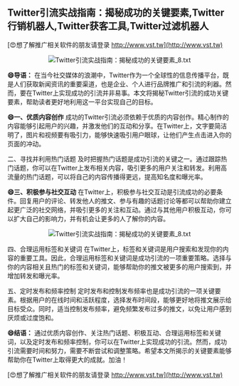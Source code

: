 ## **Twitter引流实战指南：揭秘成功的关键要素,Twitter行销机器人,Twitter获客工具,Twitter过滤机器人**

[😍想了解推广相关软件的朋友请登录 http://www.vst.tw](http://www.vst.tw)

 <center><img src="https://vst.tw/MP4/tuiguang/png/4.png" alt="Twitter引流实战指南：揭秘成功的关键要素_8.txt"></center>

**😄导语：**
在当今社交媒体的浪潮中，Twitter作为一个全球性的信息传播平台，既是人们获取新闻资讯的重要渠道，也是企业、个人进行品牌推广和引流的利器。然而，要在Twitter上实现成功的引流并非易事。本文将揭秘Twitter引流的成功关键要素，帮助读者更好地利用这一平台实现自己的目标。

**😄一、优质内容创作**
成功的Twitter引流必须依赖于优质的内容创作。精心制作的内容能够引起用户的兴趣，并激发他们的互动和分享。在Twitter上，文字要简洁明了，图片和视频要有吸引力，能够快速吸引用户眼球，让他们产生点击进入你的页面的冲动。

二、寻找并利用热门话题
及时把握热门话题是成功引流的关键之一。通过跟踪热门话题，你可以在Twitter上发布相关内容，吸引更多的用户关注和转发。利用高流量的热门话题，可以将自己的内容传播得更远，提高知名度和曝光率。

**😄三、积极参与社交互动**
在Twitter上，积极参与社交互动是引流成功的必要条件。回复用户的评论、转发他人的推文、参与有趣的话题讨论等都可以帮助你建立起更广泛的社交网络，并吸引更多的关注和互动。通过与其他用户积极互动，你可以扩大自己的影响力，并有机会让更多的人了解你的内容。

 <center><img src="https://vst.tw/MP4/tuiguang/png/3.png" alt="Twitter引流实战指南：揭秘成功的关键要素_8.txt"></center>

四、合理运用标签和关键词
在Twitter上，标签和关键词是用户搜索和发现你的内容的重要工具。因此，合理运用标签和关键词是成功引流的一项重要策略。选择与你的内容相关且热门的标签和关键词，能够帮助你的推文被更多的用户搜索到，并增加转发和曝光率。

五、定时发布和频率控制
定时发布和控制发布频率也是成功引流的一项关键要素。根据用户的在线时间和活跃程度，选择发布时间段，能够更好地将推文展示给目标受众。同时，适当控制发布频率，避免频繁发布过多的推文，以免让用户感到厌烦或过度饱和。

**😄结语：**
通过优质内容创作、关注热门话题、积极互动、合理运用标签和关键词，以及定时发布和频率控制，你可以在Twitter上实现成功的引流。然而，成功引流需要时间和努力，需要不断尝试和调整策略。希望本文所揭示的关键要素能够帮助你在Twitter上取得更大的成就。加油！

[😍想了解推广相关软件的朋友请登录 http://www.vst.tw](http://www.vst.tw)



